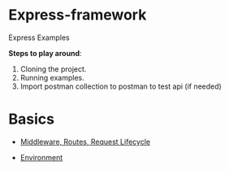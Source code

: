 # Express-framework
 Express Examples
 
 
 **Steps to play around**:
 
 1. Cloning the project.
 2. Running examples.
 3. Import postman collection to postman to test api (if needed)


# Basics

* [Middleware, Routes, Request Lifecycle](/Middleware_Route_RequestLifeCycle.md)

* [Environment](/Environment.md)

